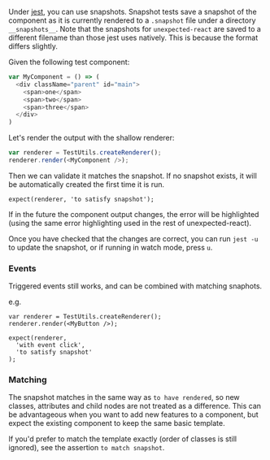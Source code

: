 Under [jest](https://facebook.github.io/jest/), you can use snapshots. Snapshot tests save a snapshot of the component as it is currently rendered to a `.snapshot` file under a directory `__snapshots__`. Note that the snapshots for `unexpected-react` are saved to a different filename than those jest uses natively. This is because the format differs slightly.

Given the following test component:

```js
var MyComponent = () => (
  <div className="parent" id="main">
    <span>one</span>
    <span>two</span>
    <span>three</span>
  </div>
)
```

Let's render the output with the shallow renderer:

```js
var renderer = TestUtils.createRenderer();
renderer.render(<MyComponent />);
```

Then we can validate it matches the snapshot.  If no snapshot exists, it will be automatically created the first time it is run.      

```js#evaluate:false
expect(renderer, 'to satisfy snapshot');
```

If in the future the component output changes, the error will be highlighted (using the same error highlighting used in the rest of unexpected-react).

Once you have checked that the changes are correct, you can run `jest -u` to update the snapshot, or if running in watch mode, press `u`.

### Events
Triggered events still works, and can be combined with matching snaphots.

e.g.

```js#evaluate:false
var renderer = TestUtils.createRenderer();
renderer.render(<MyButton />);

expect(renderer, 
  'with event click', 
  'to satisfy snapshot'
);
```

### Matching

The snapshot matches in the same way as `to have rendered`, so new classes, attributes and child nodes are not treated as a difference.  This can be advantageous when you want to add new features to a component, but expect the existing component to keep the same basic template. 

If you'd prefer to match the template exactly (order of classes is still ignored), see the assertion `to match snapshot`.
